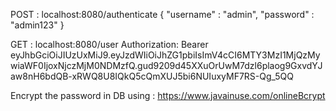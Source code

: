 POST : localhost:8080/authenticate
{
    "username" : "admin",
    "password" : "admin123"
}


GET : localhost:8080/user
Authorization: Bearer eyJhbGciOiJIUzUxMiJ9.eyJzdWIiOiJhZG1pbiIsImV4cCI6MTY3MzI1MjQzMywiaWF0IjoxNjczMjM0NDMzfQ.gud9209d45XXuOrUwM7dzl6plaog9GxvdYJaw8nH6bdQB-xRWQ8U8IQkQ5cQmXUJ5bi6NUIuxyMF7RS-Qg_5QQ

Encrypt the password in DB using : https://www.javainuse.com/onlineBcrypt